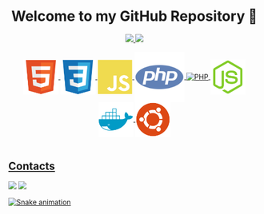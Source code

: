 <h1 align="center"> Welcome to my GitHub Repository 👋</h1>

<div align="center">
   <a href="https://github.com/MuriloMorais2021">
   <img height="160em" src="https://github-readme-stats.vercel.app/api/top-langs/?username=MuriloMorais2021&layout=compact&langs_count=6&theme=radical"/>
   <img height="160em" src="https://github-readme-stats.vercel.app/api?username=MuriloMorais2021&show_icons=true&theme=radical&include_all_commits=true&count_private=true"/>
</div>
<br>
<div align="center">  
  <img align="center" alt="HTML" height="70" width="70" src="https://raw.githubusercontent.com/devicons/devicon/master/icons/html5/html5-original.svg">
  <img align="center" alt="CSS" height="70" width="70" src="https://raw.githubusercontent.com/devicons/devicon/master/icons/css3/css3-original.svg">
  <img align="center" alt="Js" height="70" width="70" src="https://raw.githubusercontent.com/devicons/devicon/master/icons/javascript/javascript-plain.svg">
  <img align="center" alt="PHP" height="100" width="100" src="https://raw.githubusercontent.com/devicons/devicon/master/icons/php/php-plain.svg">
  <img align="center" alt="PHP" height="100" width="100" src="https://cdn.worldvectorlogo.com/logos/laravel-2.svg">
  <img align="center" alt="PHP" height="70" width="70" src="https://raw.githubusercontent.com/devicons/devicon/master/icons/nodejs/nodejs-plain.svg">
  <img align="center" alt="PHP" height="70" width="70" src="https://raw.githubusercontent.com/devicons/devicon/master/icons/docker/docker-plain.svg">
  <img align="center" alt="PHP" height="70" width="70" src="https://raw.githubusercontent.com/devicons/devicon/master/icons/ubuntu/ubuntu-plain.svg">
</div>
<br>

## Contacts
<div>
   <a href="www.linkedin.com/in/murilo-morais-18096a1a9" target="_blank"><img src="https://img.shields.io/badge/-LinkedIn-%230077B5?style=for-the-badge&logo=linkedin&logoColor=white" target="_blank"></a>
  <a href="mailto:murilo2015morais@gmail.com"><img src="https://img.shields.io/badge/-Gmail-%23333?style=for-the-badge&logo=gmail&logoColor=white" target="_blank"</a>
 
  ![Snake animation](https://github.com/MuriloMorais2021/MuriloMorais2021/blob/output/github-contribution-grid-snake.svg)
</div>

<!--
**MuriloMorais2021/MuriloMorais2021** is a ✨ _special_ ✨ repository because its `README.md` (this file) appears on your GitHub profile.

Here are some ideas to get you started:

- 🔭 I’m currently working on ...
- 🌱 I’m currently learning ...
- 👯 I’m looking to collaborate on ...
- 🤔 I’m looking for help with ...
- 💬 Ask me about ...
- 📫 How to reach me: ...
- 😄 Pronouns: ...
- ⚡ Fun fact: ...
-->
